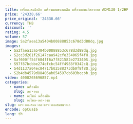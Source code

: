 ```yaml
---
title: เครื่องผสมมือถือ เครื่องผสมขนาดเล็ก เครื่องผสมแก๊สอากาศ ADM130 1/2HP
price: '24330.66'
price_original: '24330.66'
currency: THB
discount: ''
rating: 4.5
volume: 57
image: Sa2faea13a5404b00888853c678d3d88dq.jpg
images:
  - Sa2faea13a5404b00888853c678d3d88dq.jpg
  - S2cc3d261f26147caa942cfe354065f4fH.jpg
  - Saf600ff54f684ff6a7f821582e273340S.jpg
  - S97f87bcbbe274efcbc54ff4983f0342cQ.jpg
  - S4d1137a04ec04717b02588373db0f8f8Q.jpg
  - S2b4db4579d88406ab054597cb603bccbb.jpg
video: 4000265696857.mp4
categories:
  - name: เครื่องมือ
    slug: เคร-องม
  - name: อะไหล่ เครื่องมือ
    slug: อะไหล-เคร-องม
slug: เคร-องผสมม-อถ-เคร-องผสมขนาดเล
encode: opCuaI6
lang: th
---
```

  